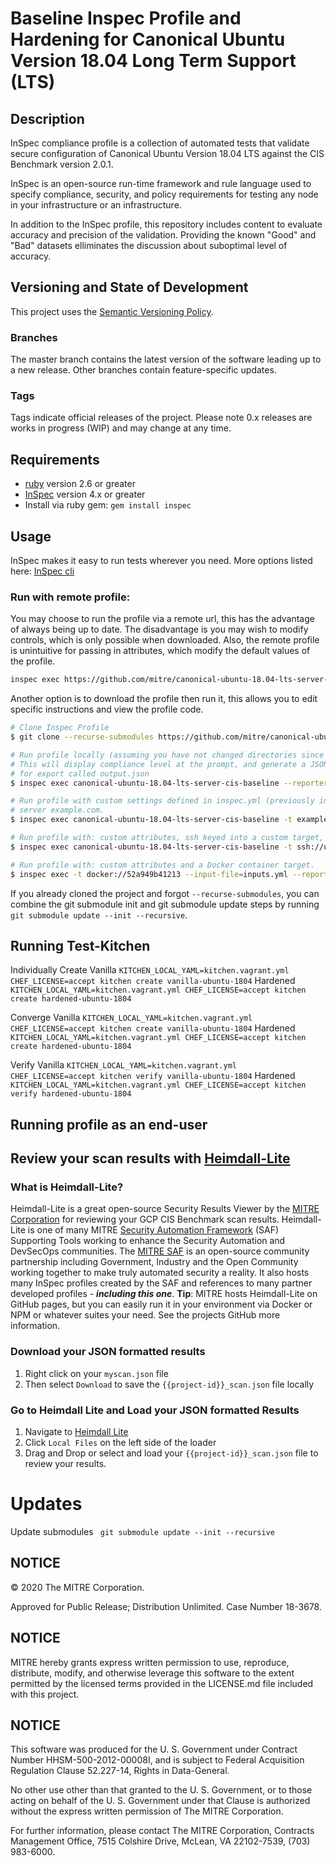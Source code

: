 # Baseline Inspec Profile and Hardening for Canonical Ubuntu Version 18.04 Long Term Support (LTS) 

## Description
InSpec compliance profile is a collection of automated tests that validate secure configuration of Canonical Ubuntu Version 18.04 LTS against the CIS Benchmark version 2.0.1.

InSpec is an open-source run-time framework and rule language used to specify compliance,
security, and policy requirements for testing any node in your infrastructure or an infrastructure.

In addition to the InSpec profile, this repository includes content to evaluate accuracy and precision of the validation. Providing the known "Good" and "Bad" datasets elliminates the discussion about
suboptimal level of accuracy.

## Versioning and State of Development
This project uses the [Semantic Versioning Policy](https://semver.org/).

### Branches
The master branch contains the latest version of the software leading up to a new release. Other branches contain feature-specific updates.

### Tags
Tags indicate official releases of the project.
Please note 0.x releases are works in progress (WIP) and may change at any time.

## Requirements
- [ruby](https://www.ruby-lang.org/en/) version 2.6 or greater
- [InSpec](http://inspec.io/) version 4.x or greater
- Install via ruby gem: `gem install inspec`

## Usage
InSpec makes it easy to run tests wherever you need. More options
listed here: [InSpec cli](http://inspec.io/docs/reference/cli/)

### Run with remote profile:
You may choose to run the profile via a remote url, this has the
advantage of always being up to date. The disadvantage is you may wish
to modify controls, which is only possible when downloaded. Also, the
remote profile is unintuitive for passing in attributes, which modify
the default values of the profile.

```bash
inspec exec https://github.com/mitre/canonical-ubuntu-18.04-lts-server-cis-baseline/archive/master.tar.gz
```

Another option is to download the profile then run it, this allows
you to edit specific instructions and view the profile code.

```bash
# Clone Inspec Profile
$ git clone --recurse-submodules https://github.com/mitre/canonical-ubuntu-18.04-lts-server-cis-baseline.git

# Run profile locally (assuming you have not changed directories since cloning)
# This will display compliance level at the prompt, and generate a JSON file
# for export called output.json
$ inspec exec canonical-ubuntu-18.04-lts-server-cis-baseline --reporter cli json:output.json

# Run profile with custom settings defined in inspec.yml (previously inputs.yml) against the target
# server example.com.
$ inspec exec canonical-ubuntu-18.04-lts-server-cis-baseline -t example.com --user root --password=Pa55w0rd --reporter cli json:output.json

# Run profile with: custom attributes, ssh keyed into a custom target, and sudo.
$ inspec exec canonical-ubuntu-18.04-lts-server-cis-baseline -t ssh://user@hostname -i /path/to/key --sudo --reporter cli json:output.json

# Run profile with: custom attributes and a Docker container target.
$ inspec exec -t docker://52a949b41213 --input-file=inputs.yml --reporter cli json:output.json
```

If you already cloned the project and forgot `--recurse-submodules`, you can combine the git submodule init and git submodule update steps by running `git submodule update --init --recursive`.


## Running Test-Kitchen

Individually
Create
Vanilla
``` KITCHEN_LOCAL_YAML=kitchen.vagrant.yml CHEF_LICENSE=accept kitchen create vanilla-ubuntu-1804 ```
Hardened
``` KITCHEN_LOCAL_YAML=kitchen.vagrant.yml CHEF_LICENSE=accept kitchen create hardened-ubuntu-1804 ```

Converge
Vanilla
``` KITCHEN_LOCAL_YAML=kitchen.vagrant.yml CHEF_LICENSE=accept kitchen create vanilla-ubuntu-1804 ```
Hardened
``` KITCHEN_LOCAL_YAML=kitchen.vagrant.yml CHEF_LICENSE=accept kitchen create hardened-ubuntu-1804 ```

Verify
Vanilla
``` KITCHEN_LOCAL_YAML=kitchen.vagrant.yml CHEF_LICENSE=accept kitchen verify vanilla-ubuntu-1804 ```
Hardened
``` KITCHEN_LOCAL_YAML=kitchen.vagrant.yml CHEF_LICENSE=accept kitchen verify hardened-ubuntu-1804 ```

## Running profile as an end-user

## Review your scan results with [Heimdall-Lite](https://heimdall-lite.mitre.org)
### What is Heimdall-Lite?
Heimdall-Lite is a great open-source Security Results Viewer by the [MITRE Corporation](https://www.mitre.org) for reviewing your GCP CIS Benchmark scan results.
Heimdall-Lite is one of many MITRE [Security Automation Framework](https://saf.mitre.org) (SAF) Supporting Tools working to enhance the Security Automation and DevSecOps communities.
The [MITRE SAF](https://saf.mitre.org) is an open-source community partnership including Government, Industry and the Open Community working together to make truly automated security a reality. It also hosts many InSpec profiles created by the SAF and references to many partner developed profiles - **_including this one_**.
**Tip**: MITRE hosts Heimdall-Lite on GitHub pages, but you can easily run it in your environment via Docker or NPM or whatever suites your need. See the projects GitHub more information.
### Download your JSON formatted results
1. Right click on your `myscan.json` file
2. Then select `Download` to save the `{{project-id}}_scan.json` file locally
### Go to Heimdall Lite and Load your JSON formatted Results
1. Navigate to [Heimdall Lite](https://heimdall-lite.mitre.org)
2. Click `Local Files` on the left side of the loader
3. Drag and Drop or select and load your `{{project-id}}_scan.json` file to review your results.

# Updates
Update submodules
``` git submodule update --init --recursive```

## NOTICE

© 2020 The MITRE Corporation.

Approved for Public Release; Distribution Unlimited. Case Number 18-3678.

## NOTICE  

MITRE hereby grants express written permission to use, reproduce, distribute, modify, and otherwise leverage this software to the extent permitted by the licensed terms provided in the LICENSE.md file included with this project.

## NOTICE  

This software was produced for the U. S. Government under Contract Number HHSM-500-2012-00008I, and is subject to Federal Acquisition Regulation Clause 52.227-14, Rights in Data-General.  

No other use other than that granted to the U. S. Government, or to those acting on behalf of the U. S. Government under that Clause is authorized without the express written permission of The MITRE Corporation. 

For further information, please contact The MITRE Corporation, Contracts Management Office, 7515 Colshire Drive, McLean, VA  22102-7539, (703) 983-6000.
